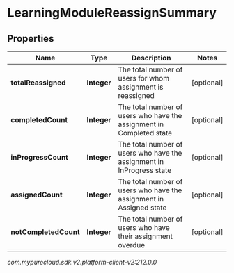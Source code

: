 # LearningModuleReassignSummary


## Properties

| Name | Type | Description | Notes |
| ------------ | ------------- | ------------- | ------------- |
| **totalReassigned** | **Integer** | The total number of users for whom assignment is reassigned |  [optional] |
| **completedCount** | **Integer** | The total number of users who have the assignment in Completed state |  [optional] |
| **inProgressCount** | **Integer** | The total number of users who have the assignment in InProgress state |  [optional] |
| **assignedCount** | **Integer** | The total number of users who have the assignment in Assigned state |  [optional] |
| **notCompletedCount** | **Integer** | The total number of users who have their assignment overdue |  [optional] |




_com.mypurecloud.sdk.v2:platform-client-v2:212.0.0_
